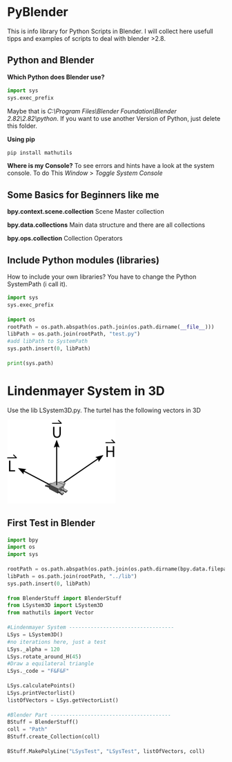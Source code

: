 # PyBlender
This is info library for Python Scripts in Blender. I will collect here usefull tipps and
examples of scripts to deal with blender >2.8.

## Python and Blender

**Which Python does Blender use?**
```Python
import sys
sys.exec_prefix
```
Maybe that is *C:\Program Files\Blender Foundation\Blender 2.82\2.82\python*.
If you want to use another Version of Python, just delete this folder.

**Using pip**

```Python
pip install mathutils
```

**Where is my Console?**
To see errors and hints have a look at the system console. To do This
*Window* > *Toggle System Console*

## Some Basics for Beginners like me
**bpy.context.scene.collection**
Scene Master collection

**bpy.data.collections**
Main data structure and there are all collections

**bpy.ops.collection**
Collection Operators

## Include Python modules (libraries)
How to include your own libraries? You have to change the Python SystemPath (i call it).
```python
import sys
sys.exec_prefix

import os
rootPath = os.path.abspath(os.path.join(os.path.dirname(__file__)))
libPath = os.path.join(rootPath, "test.py")
#add libPath to SystemPath
sys.path.insert(0, libPath)

print(sys.path)
```

# Lindenmayer System in 3D
Use the lib LSystem3D.py.
The turtel has the following vectors in 3D

![turtle](/img/turtle.png  "Axis")



## First Test in Blender
```python
import bpy
import os
import sys

rootPath = os.path.abspath(os.path.join(os.path.dirname(bpy.data.filepath)))
libPath = os.path.join(rootPath, "../lib")
sys.path.insert(0, libPath)

from BlenderStuff import BlenderStuff
from LSystem3D import LSystem3D
from mathutils import Vector

#Lindenmayer System ----------------------------------
LSys = LSystem3D()
#no iterations here, just a test
LSys._alpha = 120
LSys.rotate_around_H(45)
#Draw a equilateral triangle
LSys._code = "F&F&F"

LSys.calculatePoints()  
LSys.printVectorlist()
listOfVectors = LSys.getVectorList()

#Blender Part ---------------------------------------
BStuff = BlenderStuff()
coll = "Path"
BStuff.create_Collection(coll)

BStuff.MakePolyLine("LSysTest", "LSysTest", listOfVectors, coll)
```
